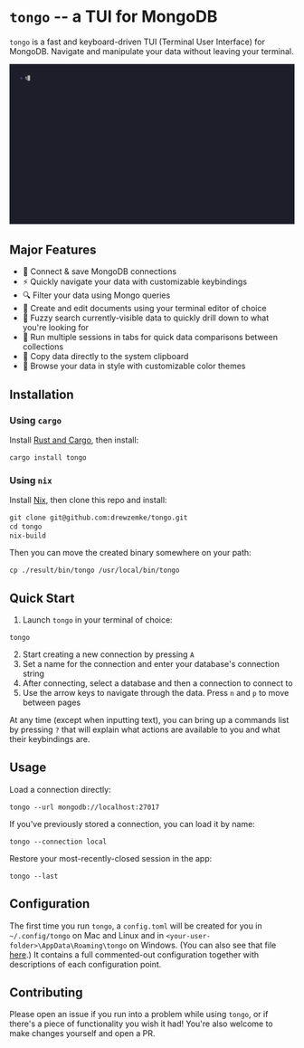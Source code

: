 # `tongo` -- a TUI for MongoDB

`tongo` is a fast and keyboard-driven TUI (Terminal User Interface) for MongoDB.
Navigate and manipulate your data without leaving your terminal.

![Demo](./assets/demo.gif)

## Major Features

- 🔌 Connect & save MongoDB connections 
- ⚡️ Quickly navigate your data with customizable keybindings
- 🔍 Filter your data using Mongo queries
- 📝 Create and edit documents using your terminal editor of choice
- 🔎 Fuzzy search currently-visible data to quickly drill down to what you're looking for
- 📑 Run multiple sessions in tabs for quick data comparisons between collections
- 💾 Copy data directly to the system clipboard
- 🎨 Browse your data in style with customizable color themes

## Installation

### Using `cargo`

Install [Rust and Cargo](https://doc.rust-lang.org/cargo/getting-started/installation.html), then install:
```shell
cargo install tongo
```

### Using `nix`

Install [Nix](https://nixos.org/), then clone this repo and install:
```shell
git clone git@github.com:drewzemke/tongo.git
cd tongo
nix-build
```

Then you can move the created binary somewhere on your path:
```shell
cp ./result/bin/tongo /usr/local/bin/tongo
```

## Quick Start

1. Launch `tongo` in your terminal of choice:
```shell
tongo
```
2. Start creating a new connection by pressing `A`
3. Set a name for the connection and enter your database's connection string
4. After connecting, select a database and then a connection to connect to
5. Use the arrow keys to navigate through the data. Press `n` and `p` to move between pages

At any time (except when inputting text), you can bring up a commands list by pressing `?` that will explain what actions are available to you and what their keybindings are.


## Usage

Load a connection directly:
```shell
tongo --url mongodb://localhost:27017 
```

If you've previously stored a connection, you can load it by name:
```shell
tongo --connection local
```

Restore your most-recently-closed session in the app:
```shell
tongo --last
```


## Configuration

The first time you run `tongo`, a `config.toml` will be created for you in `~/.config/tongo` on Mac and Linux and in `<your-user-folder>\AppData\Roaming\tongo` on Windows. (You can also see that file [here](./assets/default-config.toml).) It contains a full commented-out configuration together with descriptions of each configuration point. 


## Contributing

Please open an issue if you run into a problem while using `tongo`, or if there's a piece of functionality you wish it had! You're also welcome to make changes yourself and open a PR.
